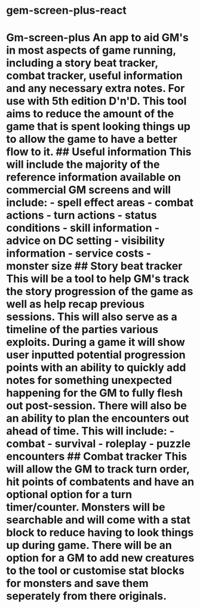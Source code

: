# gem-screen-plus-react
# Gm-screen-plus An app to aid GM's in most aspects of game running, including a story beat tracker, combat tracker, useful information and any necessary extra notes. For use with 5th edition D'n'D. This tool aims to reduce the amount of the game that is spent looking things up to allow the game to have a better flow to it.  ## Useful information  This will include the majority of the reference information available on commercial GM screens and will include: - spell effect areas - combat actions - turn actions - status conditions - skill information - advice on DC setting - visibility information - service costs - monster size  ## Story beat tracker  This will be a tool to help GM's track the story progression of the game as well as help recap previous sessions. This will also serve as a timeline of the parties various exploits. During a game it will show user inputted potential progression points with an ability to quickly add notes for something unexpected happening for the GM to fully flesh out post-session.  There will also be an ability to plan the encounters out ahead of time. This will include: - combat - survival - roleplay - puzzle encounters  ## Combat tracker  This will allow the GM to track turn order, hit points of combatents and have an optional option for a turn timer/counter. Monsters will be searchable and will come with a stat block to reduce having to look things up during game. There will be an option for a GM to add new creatures to the tool or customise stat blocks for monsters and save them seperately from there originals.
